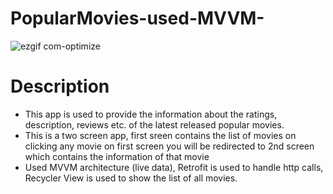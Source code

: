 # PopularMovies-used-MVVM-

![ezgif com-optimize](https://github.com/msatyam34/PopularMovies-used-MVVM-/blob/master/gif.gif)

# Description
- This app is used to provide the information about the ratings, description, reviews etc. of the latest released popular movies.
- This is a two screen app, first sreen contains the list of movies on clicking any movie on first screen you will be redirected to 2nd screen which contains the information of that movie
- Used MVVM architecture (live data), Retrofit is used to handle http calls, Recycler View is used to show the list of all movies.

